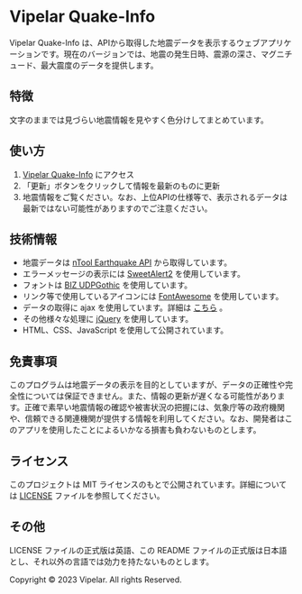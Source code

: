# Vipelar Quake-Info

Vipelar Quake-Info は、APIから取得した地震データを表示するウェブアプリケーションです。現在のバージョンでは、地震の発生日時、震源の深さ、マグニチュード、最大震度のデータを提供します。

## 特徴

文字のままでは見づらい地震情報を見やすく色分けしてまとめています。

## 使い方

1. [Vipelar Quake-Info](https://vipelar-team.web.app/quake-info/index.html) にアクセス
2. 「更新」ボタンをクリックして情報を最新のものに更新
3. 地震情報をご覧ください。なお、上位APIの仕様等で、表示されるデータは最新ではない可能性がありますのでご注意ください。

## 技術情報

- 地震データは [nTool Earthquake API](https://ntool.online/apidoc/earthquakeapi) から取得しています。
- エラーメッセージの表示には [SweetAlert2](https://sweetalert2.github.io/) を使用しています。
- フォントは [BIZ UDPGothic](https://fonts.google.com/specimen/BIZ%2BUDPGothic) を使用しています。
- リンク等で使用しているアイコンには [FontAwesome](https://fontawesome.com) を使用しています。
- データの取得に ajax を使用しています。詳細は [こちら](https://developer.mozilla.org/ja/docs/Web/Guide/AJAX) 。
- その他様々な処理に [jQuery](https://jquery.com/) を使用しています。
- HTML、CSS、JavaScript を使用して公開されています。

## 免責事項

このプログラムは地震データの表示を目的としていますが、データの正確性や完全性については保証できません。また、情報の更新が遅くなる可能性があります。正確で素早い地震情報の確認や被害状況の把握には、気象庁等の政府機関や、信頼できる関連機関が提供する情報を利用してください。なお、開発者はこのアプリを使用したことによるいかなる損害も負わないものとします。

## ライセンス

このプロジェクトは MIT ライセンスのもとで公開されています。詳細については [LICENSE](LICENSE) ファイルを参照してください。

## その他

LICENSE ファイルの正式版は英語、この README ファイルの正式版は日本語とし、それ以外の言語では効力を持たないものとします。

Copyright &copy; 2023 Vipelar. All rights Reserved.